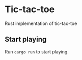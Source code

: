 # Tic-tac-toe

Rust implementation of tic-tac-toe

## Start playing

Run `cargo run` to start playing.
